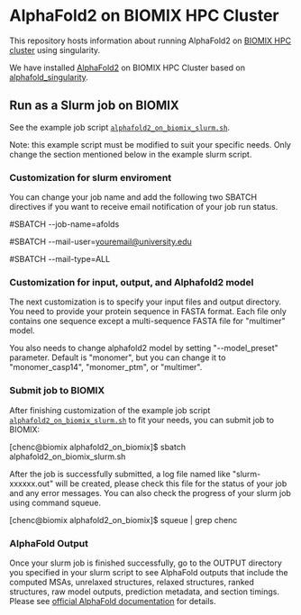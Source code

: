 # AlphaFold2 on BIOMIX HPC Cluster
This repository hosts information about running AlphaFold2 on [BIOMIX HPC cluster](https://bioit.dbi.udel.edu/BIOMIX/BIOMIX-cluster.html) using singularity.

We have installed [AlphaFold2](https://github.com/google-deepmind/alphafold) on BIOMIX HPC Cluster based on [alphafold_singularity](https://github.com/prehensilecode/alphafold_singularity).

## Run as a Slurm job on BIOMIX 
See the example job script [`alphafold2_on_biomix_slurm.sh`](https://github.com/chenchuming/alphafold2_on_biomix/blob/main/alphafold2_on_biomix_slurm.sh).

Note: this example script must be modified to suit your specific needs. Only change the section mentioned below in the example slurm script.

### Customization for slurm enviroment
You can change your job name and add the following two SBATCH directives if you want to receive email notification of your job run status.

#SBATCH --job-name=afolds

#SBATCH --mail-user=youremail@university.edu

#SBATCH --mail-type=ALL

### Customization for input, output, and Alphafold2 model 
The next customization is to specify your input files and output directory. You need to provide your protein sequence in FASTA format. Each file only contains one sequence except a multi-sequence FASTA file for "multimer" model.

You also needs to change alphafold2 model by setting "--model_preset" parameter. Default is "monomer", but you can change it to "monomer_casp14", "monomer_ptm", or "multimer". 

### Submit job to BIOMIX
After finishing customization of the example job script [`alphafold2_on_biomix_slurm.sh`](https://github.com/chenchuming/alphafold2_on_biomix/blob/main/alphafold2_on_biomix_slurm.sh) to fit your needs, you can submit job to BIOMIX:

[chenc@biomix alphafold2_on_biomix]$ sbatch alphafold2_on_biomix_slurm.sh

After the job is successfully submitted, a log file named like "slurm-xxxxxx.out" will be created, please check this file for the status of your job and any error messages. You can also check the progress of your slurm job using command squeue. 

[chenc@biomix alphafold2_on_biomix]$ squeue | grep chenc 

### AlphaFold Output
Once your slurm job is finished successfully, go to the OUTPUT directory you specified in your slurm script to see AlphaFold outputs that include the computed MSAs, unrelaxed structures, relaxed structures, ranked structures, raw model outputs, prediction metadata, and section timings. Please see [official AlphaFold documentation](https://github.com/google-deepmind/alphafold#alphafold-output) for details.

